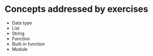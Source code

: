 # Concepts addressed by exercises
* Data type
* List
* String
* Function
* Built-in function
* Module
